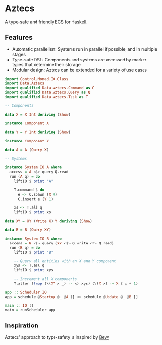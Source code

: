 # Aztecs

A type-safe and friendly [ECS](https://en.wikipedia.org/wiki/Entity_component_system) for Haskell.

## Features

 - Automatic parallelism: Systems run in parallel if possible, and in multiple stages
 - Type-safe DSL: Components and systems are accessed by marker types that determine their storage
 - Modular design: Aztecs can be extended for a variety of use cases

```hs
import Control.Monad.IO.Class
import Data.Aztecs
import qualified Data.Aztecs.Command as C
import qualified Data.Aztecs.Query as Q
import qualified Data.Aztecs.Task as T

-- Components

data X = X Int deriving (Show)

instance Component X

data Y = Y Int deriving (Show)

instance Component Y

data A = A (Query X)

-- Systems

instance System IO A where
  access = A <$> query Q.read
  run (A q) = do
    liftIO $ print "A"

    T.command $ do
      e <- C.spawn (X 0)
      C.insert e (Y 1)

    xs <- T.all q
    liftIO $ print xs

data XY = XY (Write X) Y deriving (Show)

data B = B (Query XY)

instance System IO B where
  access = B <$> query (XY <$> Q.write <*> Q.read)
  run (B q) = do
    liftIO $ print "B"

    -- Query all entities with an X and Y component
    xys <- T.all q
    liftIO $ print xys

    -- Increment all X components
    T.alter (fmap (\(XY x _) -> x) xys) (\(X x) -> X $ x + 1)

app :: Scheduler IO
app = schedule @Startup @_ @A [] <> schedule @Update @_ @B []

main :: IO ()
main = runScheduler app
```

## Inspiration
Aztecs' approach to type-safety is inspired by [Bevy](https://github.com/bevyengine/bevy/)
